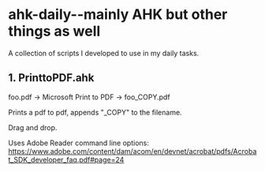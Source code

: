 # ahk-daily--mainly AHK but other things as well
A collection of scripts I developed to use in my daily tasks.

## 1. PrinttoPDF.ahk
foo.pdf -> Microsoft Print to PDF -> foo_COPY.pdf

Prints a pdf to pdf, appends "_COPY" to the filename.

Drag and drop.

Uses Adobe Reader command line options:
https://www.adobe.com/content/dam/acom/en/devnet/acrobat/pdfs/Acrobat_SDK_developer_faq.pdf#page=24
